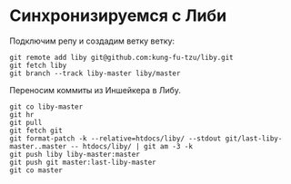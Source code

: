 
Синхронизируемся с Либи
=======================

Подключим репу и создадим ветку ветку:

	git remote add liby git@github.com:kung-fu-tzu/liby.git
	git fetch liby
	git branch --track liby-master liby/master

Переносим коммиты из Иншейкера в Либу.

	git co liby-master
	git hr
	git pull
	git fetch git
	git format-patch -k --relative=htdocs/liby/ --stdout git/last-liby-master..master -- htdocs/liby/ | git am -3 -k
	git push liby liby-master:master
	git push git master:last-liby-master
	git co master
